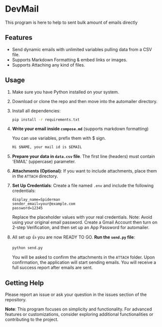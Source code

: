 # DevMail

This program is here to help to sent bulk amount of emails directly

## Features

- Send dynamic emails with unlimited variables pulling data from a CSV file.
- Supports Markdown Formatting & embed links or images.
- Supports Attaching any kind of files.

## Usage

1. Make sure you have Python installed on your system.
2. Download or clone the repo and then move into the automailer directory.
3. Install all dependencies:

    ```bash
    pip install -r requirements.txt
    ```

4. **Write your email inside `compose.md`** (supports markdown formatting)

    You can use variables, prefix them with $ sign.
    ```markdown
    Hi $NAME, your mail id is $EMAIL
    ```

6. **Prepare your data in `data.csv` file**. The first line (headers) must contain 'EMAIL' (uppercase) parameter.

7. **Attachments (Optional)**: If you want to include attachments, place them in the `ATTACH` directory.

8. **Set Up Credentials**: Create a file named `.env` and include the following credentials:

    ```plaintext
    display_name=Spiderman
    sender_email=your@example.com
    password=12345
    ```

    Replace the placeholder values with your real credentials. Note: Avoid using your original email password. Create a Gmail Account then turn on 2-step Verification, and then set up an App Password for automailer.

9. All set up 👍 you are now READY TO GO. **Run the `send.py` file**:

    ```bash
    python send.py
    ```

    You will be asked to confirm the attachments in the `ATTACH` folder. Upon confirmation, the application will start sending emails. You will receive a full success report after emails are sent.

## Getting Help

Please report an issue or ask your question in the issues section of the repository.

**Note**: This program focuses on simplicity and functionality. For advanced features or customizations, consider exploring additional functionalities or contributing to the project.
